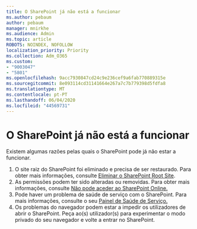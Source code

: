 ```yaml
---
title: O SharePoint já não está a funcionar
ms.author: pebaum
author: pebaum
manager: mnirkhe
ms.audience: Admin
ms.topic: article
ROBOTS: NOINDEX, NOFOLLOW
localization_priority: Priority
ms.collection: Adm_O365
ms.custom:
- "9003047"
- "5801"
ms.openlocfilehash: 9acc7930847cd24c9e236cef9a6fab770889315e
ms.sourcegitcommit: 8e093114cd31141664e267a7c7b779398d5fdfa8
ms.translationtype: MT
ms.contentlocale: pt-PT
ms.lasthandoff: 06/04/2020
ms.locfileid: "44569731"
---
```

# <a name="sharepoint-is-no-longer-working"></a>O SharePoint já não está a funcionar

Existem algumas razões pelas quais o SharePoint pode já não estar a funcionar.

1. O site raiz do SharePoint foi eliminado e precisa de ser restaurado. Para obter mais informações, consulte [Eliminar o SharePoint Root Site](https://docs.microsoft.com/sharepoint/troubleshoot/sites/url-that-resides-under-root-site-collection-is-broken).
2. As permissões podem ter sido alteradas ou removidas. Para obter mais informações, consulte [Não pode aceder ao SharePoint Online.](https://docs.microsoft.com/sharepoint/troubleshoot/sharing-and-permissions/sharepoint-online-inaccessible)
3. Pode haver um problema de saúde de serviço com o SharePoint. Para mais informações, consulte o seu [Painel de Saúde de Serviço.](https://admin.microsoft.com/AdminPortal/Home#/servicehealth)
4. Os problemas do navegador podem estar a impedir os utilizadores de abrir o SharePoint. Peça ao(s) utilizador(s) para experimentar o modo privado do seu navegador e volte a entrar no SharePoint.
